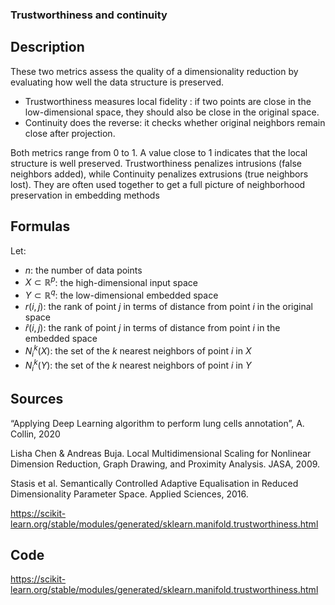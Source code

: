 ### Trustworthiness and continuity

## Description 

These two metrics assess the quality of a dimensionality reduction by evaluating how well the data structure is preserved.
- Trustworthiness measures local fidelity : if two points are close in the low-dimensional space, they should also be close in the original space.
- Continuity does the reverse: it checks whether original neighbors remain close after projection. 

Both metrics range from 0 to 1. A value close to 1 indicates that the local structure is well preserved.
Trustworthiness penalizes intrusions (false neighbors added), while Continuity penalizes extrusions (true neighbors lost).
They are often used together to get a full picture of neighborhood preservation in embedding methods

## Formulas 

Let:
- $n$: the number of data points  
- $X \subset \mathbb{R}^p$: the high-dimensional input space  
- $Y \subset \mathbb{R}^q$: the low-dimensional embedded space  
- $r(i, j)$: the rank of point $j$ in terms of distance from point $i$ in the original space  
- $\hat{r}(i, j)$: the rank of point $j$ in terms of distance from point $i$ in the embedded space  
- $N_i^k(X)$: the set of the $k$ nearest neighbors of point $i$ in $X$  
- $N_i^k(Y)$: the set of the $k$ nearest neighbors of point $i$ in $Y$

## Sources 

“Applying Deep Learning algorithm to perform lung cells annotation”, A. Collin, 2020

Lisha Chen & Andreas Buja. Local Multidimensional Scaling for Nonlinear Dimension Reduction, Graph Drawing, and Proximity Analysis. JASA, 2009.

Stasis et al. Semantically Controlled Adaptive Equalisation in Reduced Dimensionality Parameter Space. Applied Sciences, 2016.

https://scikit-learn.org/stable/modules/generated/sklearn.manifold.trustworthiness.html

## Code 

https://scikit-learn.org/stable/modules/generated/sklearn.manifold.trustworthiness.html

